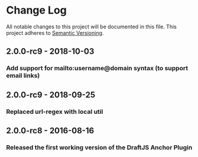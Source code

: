 # Change Log

All notable changes to this project will be documented in this file.
This project adheres to [Semantic Versioning](http://semver.org/).

## 2.0.0-rc9 - 2018-10-03
### Add support for mailto:username@domain syntax (to support email links)

## 2.0.0-rc9 - 2018-09-25
### Replaced url-regex with local util

## 2.0.0-rc8 - 2016-08-16
### Released the first working version of the DraftJS Anchor Plugin

